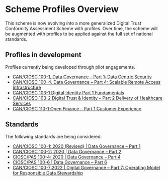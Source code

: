 # Scheme Profiles Overview

This scheme is now evolving into a more generalized Digital Trust Conformity Assessment Scheme with profiles. Over time, the scheme will be augmented with profiles to be applied against the full set of national standards.

## Profiles in development

Profiles currently being developed through pilot engagements.

* [CAN/CIOSC 100-1, Data Governance – Part 1: Data Centric Security](./100-1-data-governance.md)
* [CAN/CIOSC 100-4, Data Governance – Part 4: Scalable Remote Access Infrastructure](./100-1-data-governance.md)
* [CAN/CIOSC 103-1 Digital Identity Part 1 Fundamentals](./103-1-digital-identity-profile.md)
* [CAN/CIOSC 103-2 Digital Trust & Identity – Part 2 Delivery of Healthcare Services](./103-2-digital-identity-profile.md)
* [CAN/CIOSC 110-1  Open Finance – Part 1 Customer Experience](./110-1-open-finance.md)



## Standards 

The following standards are being considered:

* [CAN/CIOSC 100-1: 2020 (Revised)  |  Data Governance – Part 1](https://ciostrategycouncil.com/standards/find-a-standard/standards-in-data-governance/data-centric-security/)
* [CAN/CIOSC 100-2: 2020  |  Data Governance – Part 2](https://ciostrategycouncil.com/standards/find-a-standard/standards-in-data-governance/third-party-access-to-data/)
* [CIOSC/PAS 100-4: 2020  |  Data Governance – Part 4](https://ciostrategycouncil.com/standards/find-a-standard/standards-in-data-governance/remote-access-infrastructure/)
* [CIOSC/PAS 100-6  |  Data Governance – Part 6](https://ciostrategycouncil.com/standards/find-a-standard/standards-in-data-governance/responsible-use-of-digital-contact-tracing/)
* [CAN/CIOSC 100-7:2022   |   Digital Governance – Part 7: Operating Model for Responsible Data Stewardship](https://ciostrategycouncil.com/standards/find-a-standard/standards-in-data-governance/responsible-data-stewardship/)

